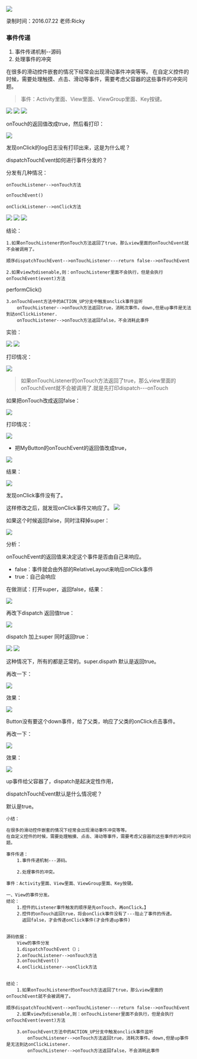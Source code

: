 ![](https://github.com/IvyZh/Android_Learning/blob/master/DN/UI/imgs/QQ%E6%88%AA%E5%9B%BE.png)

录制时间：2016.07.22
老师:Ricky


### 事件传递

1. 事件传递机制--源码
2. 处理事件的冲突

在很多的滑动控件嵌套的情况下经常会出现滑动事件冲突等等。
在自定义控件的时候，需要处理触摸、点击、滑动等事件，需要考虑父容器的这些事件的冲突问题。

> 事件：Activity里面、View里面、ViewGroup里面、Key按键。

![](https://github.com/IvyZh/Android_Learning/blob/master/DN/UI/imgs/QQ%E6%88%AA%E5%9B%BE20170314162426.png)
![](https://github.com/IvyZh/Android_Learning/blob/master/DN/UI/imgs/QQ%E6%88%AA%E5%9B%BE20170314163308.png)
![](https://github.com/IvyZh/Android_Learning/blob/master/DN/UI/imgs/QQ%E6%88%AA%E5%9B%BE20170314163327.png)


onTouch的返回值改成true，然后看打印：

![](https://github.com/IvyZh/Android_Learning/blob/master/DN/UI/imgs/QQ%E6%88%AA%E5%9B%BE20170314163647.png)


发现onClick的log日志没有打印出来，这是为什么呢？

dispatchTouchEvent如何进行事件分发的？

分发有几种情况：

	onTouchListener-->onTouch方法
	
	onTouchEvent()
	
	onClickListener-->onClick方法


![](https://github.com/IvyZh/Android_Learning/blob/master/DN/UI/imgs/QQ%E6%88%AA%E5%9B%BE20170314174055.png)
![](https://github.com/IvyZh/Android_Learning/blob/master/DN/UI/imgs/QQ%E6%88%AA%E5%9B%BE20170314175532.png)
![](https://github.com/IvyZh/Android_Learning/blob/master/DN/UI/imgs/QQ%E6%88%AA%E5%9B%BE20170314180430.png)



结论：
	
	1.如果onTouchListener的onTouch方法返回了true，那么view里面的onTouchEvent就不会被调用了。

	顺序dispatchTouchEvent-->onTouchListener---return false-->onTouchEvent
	
	2.如果view为disenable,则：onTouchListener里面不会执行，但是会执行onTouchEvent(event)方法


performClick()


	3.onTouchEvent方法中的ACTION_UP分支中触发onclick事件监听
		onTouchListener-->onTouch方法返回true，消耗次事件。down,但是up事件是无法到达onClickListener.
		onTouchListener-->onTouch方法返回false，不会消耗此事件


实验：

![](https://github.com/IvyZh/Android_Learning/blob/master/DN/UI/imgs/QQ%E6%88%AA%E5%9B%BE20170314182719.png)
![](https://github.com/IvyZh/Android_Learning/blob/master/DN/UI/imgs/QQ%E6%88%AA%E5%9B%BE20170314182804.png)


打印情况：

![](https://github.com/IvyZh/Android_Learning/blob/master/DN/UI/imgs/QQ%E6%88%AA%E5%9B%BE20170314183039.png)


> 如果onTouchListener的onTouch方法返回了true，那么view里面的onTouchEvent就不会被调用了.就是先打印dispatch---onTouch


如果把onTouch改成返回false：

![](https://github.com/IvyZh/Android_Learning/blob/master/DN/UI/imgs/QQ%E6%88%AA%E5%9B%BE20170314183213.png)



打印情况：


![](https://github.com/IvyZh/Android_Learning/blob/master/DN/UI/imgs/QQ%E6%88%AA%E5%9B%BE20170314183513.png)



- 把MyButton的onTouchEvent的返回值改成true，

![](https://github.com/IvyZh/Android_Learning/blob/master/DN/UI/imgs/QQ%E6%88%AA%E5%9B%BE20170314183818.png)


结果：

![](https://github.com/IvyZh/Android_Learning/blob/master/DN/UI/imgs/QQ%E6%88%AA%E5%9B%BE20170314183840.png)


发现onClick事件没有了。


这样修改之后，就发现onClick事件又响应了。
![](https://github.com/IvyZh/Android_Learning/blob/master/DN/UI/imgs/QQ%E6%88%AA%E5%9B%BE20170314184050.png)


如果这个时候返回false，同时注释掉super：

![](https://github.com/IvyZh/Android_Learning/blob/master/DN/UI/imgs/QQ%E6%88%AA%E5%9B%BE20170314185038.png)

分析：

onTouchEvent的返回值来决定这个事件是否由自己来响应。

- false：事件就会由外部的RelativeLayout来响应onClick事件
- true：自己会响应

在做测试：打开super，返回false，结果：

![](https://github.com/IvyZh/Android_Learning/blob/master/DN/UI/imgs/QQ%E6%88%AA%E5%9B%BE20170315101159.png)

 
再改下dispatch 返回值true：

![](https://github.com/IvyZh/Android_Learning/blob/master/DN/UI/imgs/QQ%E6%88%AA%E5%9B%BE20170315101836.png)



dispatch 加上super 同时返回true：

![](https://github.com/IvyZh/Android_Learning/blob/master/DN/UI/imgs/QQ%E6%88%AA%E5%9B%BE20170315102024.png)
![](https://github.com/IvyZh/Android_Learning/blob/master/DN/UI/imgs/QQ%E6%88%AA%E5%9B%BE20170315102201.png)

这种情况下，所有的都是正常的。super.dispath 默认是返回true。


再改一下：


![](https://github.com/IvyZh/Android_Learning/blob/master/DN/UI/imgs/QQ%E6%88%AA%E5%9B%BE20170315102401.png)



效果：

![](https://github.com/IvyZh/Android_Learning/blob/master/DN/UI/imgs/QQ%E6%88%AA%E5%9B%BE20170315102423.png)


Button没有要这个down事件，给了父类，响应了父类的onClick点击事件。


再改一下：

![](https://github.com/IvyZh/Android_Learning/blob/master/DN/UI/imgs/QQ%E6%88%AA%E5%9B%BE20170315102653.png)

效果：

![](https://github.com/IvyZh/Android_Learning/blob/master/DN/UI/imgs/QQ%E6%88%AA%E5%9B%BE20170315102723.png)


up事件给父容器了，dispatch是起决定性作用，

dispatchTouchEvent默认是什么情况呢？

默认是true。


	小结：
	
	在很多的滑动控件嵌套的情况下经常会出现滑动事件冲突等等。
	在自定义控件的时候，需要处理触摸、点击、滑动等事件，需要考虑父容器的这些事件的冲突问题。
	
	事件传递：
		1.事件传递机制---源码。
		
		2.处理事件的冲突。
	
	事件：Activity里面、View里面、ViewGroup里面、Key按键。
	
	一、View的事件分发。
	结论：
		1.控件的Listener事件触发的顺序是先onTouch，再onClick。】
		2.控件的onTouch返回true，将会onClick事件没有了---阻止了事件的传递。
		  返回false，才会传递onClick事件(才会传递up事件)
	
	
	源码依据：
		View的事件分发
		1.dispatchTouchEvent（）；
		2.onTouchListener-->onTouch方法
		3.onTouchEvent()
		4.onClickListener-->onClick方法
	
	
	结论：
		1.如果onTouchListener的onTouch方法返回了true，那么view里面的onTouchEvent就不会被调用了。
	
	顺序dispatchTouchEvent-->onTouchListener---return false-->onTouchEvent
		2.如果view为disenable,则：onTouchListener里面不会执行，但是会执行onTouchEvent(event)方法
		  
		3.onTouchEvent方法中的ACTION_UP分支中触发onclick事件监听
			onTouchListener-->onTouch方法返回true，消耗次事件。down,但是up事件是无法到达onClickListener.
			onTouchListener-->onTouch方法返回false，不会消耗此事件




